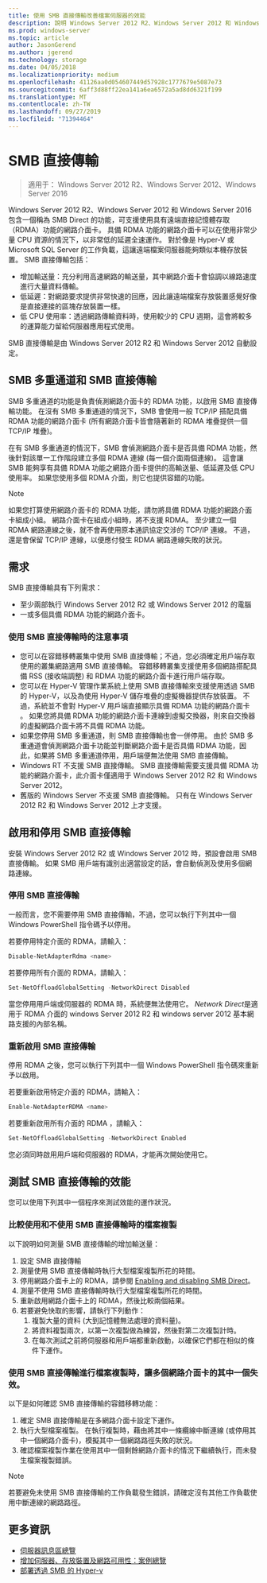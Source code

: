 ```yaml
---
title: 使用 SMB 直接傳輸改善檔案伺服器的效能
description: 說明 Windows Server 2012 R2、Windows Server 2012 和 Windows Server 2016 中的 SMB 直接傳輸功能。
ms.prod: windows-server
ms.topic: article
author: JasonGerend
ms.author: jgerend
ms.technology: storage
ms.date: 04/05/2018
ms.localizationpriority: medium
ms.openlocfilehash: 41126aa0d054607449d57928c1777679e5087e73
ms.sourcegitcommit: 6aff3d88ff22ea141a6ea6572a5ad8dd6321f199
ms.translationtype: MT
ms.contentlocale: zh-TW
ms.lasthandoff: 09/27/2019
ms.locfileid: "71394464"
---
```

# <a name="smb-direct"></a>SMB 直接傳輸

>適用于： Windows Server 2012 R2、Windows Server 2012、Windows Server 2016

Windows Server 2012 R2、Windows Server 2012 和 Windows Server 2016 包含一個稱為 SMB Direct 的功能，可支援使用具有遠端直接記憶體存取（RDMA）功能的網路介面卡。 具備 RDMA 功能的網路介面卡可以在使用非常少量 CPU 資源的情況下，以非常低的延遲全速運作。 對於像是 Hyper-V 或 Microsoft SQL Server 的工作負載，這讓遠端檔案伺服器能夠類似本機存放裝置。 SMB 直接傳輸包括：

- 增加輸送量：充分利用高速網路的輸送量，其中網路介面卡會協調以線路速度進行大量資料傳輸。
- 低延遲：對網路要求提供非常快速的回應，因此讓遠端檔案存放裝置感覺好像是直接連接的區塊存放裝置一樣。
- 低 CPU 使用率：透過網路傳輸資料時，使用較少的 CPU 週期，這會將較多的運算能力留給伺服器應用程式使用。

SMB 直接傳輸是由 Windows Server 2012 R2 和 Windows Server 2012 自動設定。

## <a name="smb-multichannel-and-smb-direct"></a>SMB 多重通道和 SMB 直接傳輸

SMB 多重通道的功能是負責偵測網路介面卡的 RDMA 功能，以啟用 SMB 直接傳輸功能。 在沒有 SMB 多重通道的情況下，SMB 會使用一般 TCP/IP 搭配具備 RDMA 功能的網路介面卡 (所有網路介面卡皆會隨著新的 RDMA 堆疊提供一個 TCP/IP 堆疊)。

在有 SMB 多重通道的情況下，SMB 會偵測網路介面卡是否具備 RDMA 功能，然後針對該單一工作階段建立多個 RDMA 連線 (每一個介面兩個連線)。 這會讓 SMB 能夠享有具備 RDMA 功能之網路介面卡提供的高輸送量、低延遲及低 CPU 使用率。 如果您使用多個 RDMA 介面，則它也提供容錯的功能。

>[!NOTE]
>如果您打算使用網路介面卡的 RDMA 功能，請勿將具備 RDMA 功能的網路介面卡組成小組。 網路介面卡在組成小組時，將不支援 RDMA。
>至少建立一個 RDMA 網路連線之後，就不會再使用原本通訊協定交涉的 TCP/IP 連線。 不過，還是會保留 TCP/IP 連線，以便應付發生 RDMA 網路連線失敗的狀況。

## <a name="requirements"></a>需求

SMB 直接傳輸具有下列需求：

- 至少兩部執行 Windows Server 2012 R2 或 Windows Server 2012 的電腦
- 一或多個具備 RDMA 功能的網路介面卡。

### <a name="considerations-when-using-smb-direct"></a>使用 SMB 直接傳輸時的注意事項

- 您可以在容錯移轉叢集中使用 SMB 直接傳輸；不過，您必須確定用戶端存取使用的叢集網路適用 SMB 直接傳輸。 容錯移轉叢集支援使用多個網路搭配具備 RSS (接收端調整) 和 RDMA 功能的網路介面卡進行用戶端存取。
- 您可以在 Hyper-V 管理作業系統上使用 SMB 直接傳輸來支援使用透過 SMB 的 Hyper-V，以及為使用 Hyper-V 儲存堆疊的虛擬機器提供存放裝置。 不過，系統並不會對 Hyper-V 用戶端直接顯示具備 RDMA 功能的網路介面卡 。 如果您將具備 RDMA 功能的網路介面卡連線到虛擬交換器，則來自交換器的虛擬網路介面卡將不具備 RDMA 功能。
- 如果您停用 SMB 多重通道，則 SMB 直接傳輸也會一併停用。 由於 SMB 多重通道會偵測網路介面卡功能並判斷網路介面卡是否具備 RDMA 功能，因此，如果將 SMB 多重通道停用，用戶端便無法使用 SMB 直接傳輸。
- Windows RT 不支援 SMB 直接傳輸。 SMB 直接傳輸需要支援具備 RDMA 功能的網路介面卡，此介面卡僅適用于 Windows Server 2012 R2 和 Windows Server 2012。
- 舊版的 Windows Server 不支援 SMB 直接傳輸。 只有在 Windows Server 2012 R2 和 Windows Server 2012 上才支援。

## <a name="enabling-and-disabling-smb-direct"></a>啟用和停用 SMB 直接傳輸

安裝 Windows Server 2012 R2 或 Windows Server 2012 時，預設會啟用 SMB 直接傳輸。 如果 SMB 用戶端有識別出適當設定的話，會自動偵測及使用多個網路連線。

### <a name="disable-smb-direct"></a>停用 SMB 直接傳輸

一般而言，您不需要停用 SMB 直接傳輸，不過，您可以執行下列其中一個 Windows PowerShell 指令碼予以停用。

若要停用特定介面的 RDMA，請輸入：

```PowerShell
Disable-NetAdapterRdma <name>
```

若要停用所有介面的 RDMA，請輸入：

```PowerShell
Set-NetOffloadGlobalSetting -NetworkDirect Disabled
```

當您停用用戶端或伺服器的 RDMA 時，系統便無法使用它。 *Network Direct*是適用于 RDMA 介面的 windows Server 2012 R2 和 windows server 2012 基本網路支援的內部名稱。

### <a name="re-enable-smb-direct"></a>重新啟用 SMB 直接傳輸

停用 RDMA 之後，您可以執行下列其中一個 Windows PowerShell 指令碼來重新予以啟用。

若要重新啟用特定介面的 RDMA，請輸入：

```PowerShell
Enable-NetAdapterRDMA <name>
```

若要重新啟用所有介面的 RDMA ，請輸入：

```PowerShell
Set-NetOffloadGlobalSetting -NetworkDirect Enabled
```

您必須同時啟用用戶端和伺服器的 RDMA，才能再次開始使用它。

## <a name="test-performance-of-smb-direct"></a>測試 SMB 直接傳輸的效能

您可以使用下列其中一個程序來測試效能的運作狀況。

### <a name="compare-a-file-copy-with-and-without-using-smb-direct"></a>比較使用和不使用 SMB 直接傳輸時的檔案複製

以下說明如何測量 SMB 直接傳輸的增加輸送量：

1. 設定 SMB 直接傳輸
2. 測量使用 SMB 直接傳輸時執行大型檔案複製所花的時間。
3. 停用網路介面卡上的 RDMA，請參閱 [Enabling and disabling SMB Direct](#enabling-and-disabling-smb-direct)。
4. 測量不使用 SMB 直接傳輸時執行大型檔案複製所花的時間。
5. 重新啟用網路介面卡上的 RDMA，然後比較兩個結果。
6. 若要避免快取的影響，請執行下列動作：
    1. 複製大量的資料 (大到記憶體無法處理的資料量)。
    2. 將資料複製兩次，以第一次複製做為練習，然後對第二次複製計時。
    3. 在每次測試之前將伺服器和用戶端都重新啟動，以確保它們都在相似的條件下運作。

### <a name="fail-one-of-multiple-network-adapters-during-a-file-copy-with-smb-direct"></a>使用 SMB 直接傳輸進行檔案複製時，讓多個網路介面卡的其中一個失效。

以下是如何確認 SMB 直接傳輸的容錯移轉功能：

1. 確定 SMB 直接傳輸是在多網路介面卡設定下運作。
2. 執行大型檔案複製。 在執行複製時，藉由將其中一條纜線中斷連線 (或停用其中一個網路介面卡)，模擬其中一個網路路徑失敗的狀況。
3. 確認檔案複製作業在使用其中一個剩餘網路介面卡的情況下繼續執行，而未發生檔案複製錯誤。

>[!NOTE]
>若要避免未使用 SMB 直接傳輸的工作負載發生錯誤，請確定沒有其他工作負載使用中斷連線的網路路徑。

## <a name="more-information"></a>更多資訊

- [伺服器訊息區總覽](file-server-smb-overview.md)
- [增加伺服器、存放裝置及網路可用性：案例總覽](<https://docs.microsoft.com/previous-versions/windows/it-pro/windows-server-2012-r2-and-2012/hh831437(v%3dws.11)>)
- [部署透過 SMB 的 Hyper-v](<https://docs.microsoft.com/previous-versions/windows/it-pro/windows-server-2012-r2-and-2012/jj134187(v%3dws.11)>)
